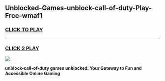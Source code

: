 
## Unblocked-Games-unblock-call-of-duty-Play-Free-wmaf1
<h3>
<a href="https://premium76.site?title=unblock-call-of-duty&ref=18A1">CLICK TO PLAY</a></h3>
<hr>

<h3>
<a href="https://premium76.site?title=unblock-call-of-duty&ref=18A1">CLICK 2 PLAY</a>
  
</h3>

<a href="https://premium76.site?title=unblock-call-of-duty&ref=18A1"><img src="https://clearcache.store/games.png"></a>


**unblock-call-of-duty games unblocked: Your Gateway to Fun and Accessible Online Gaming**
